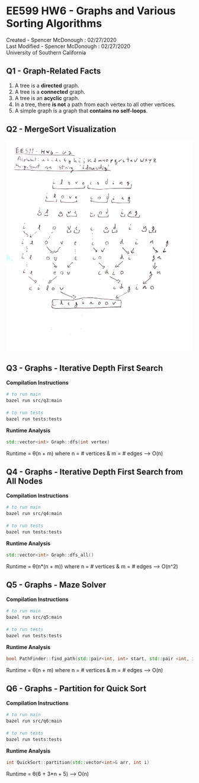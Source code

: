 # EE599 HW6 - Graphs and Various Sorting Algorithms

Created - Spencer McDonough : 02/27/2020<br>
Last Modified - Spencer McDonough : 02/27/2020<br>
University of Southern California

## Q1 - Graph-Related Facts
1. A tree is a **directed** graph.
2. A tree is a **connected** graph.
3. A tree is an **acyclic** graph.
4. In a tree, there **is not** a path from each vertex to all other vertices.
5. A simple graph is a graph that **contains no self-loops**.

## Q2 - MergeSort Visualization
![A visualization of MergeSort on the string 'ilovecoding'](ee599-hw6-q2-mergesort.png)

## Q3 - Graphs - Iterative Depth First Search
**Compilation Instructions**
```bash
# to run main
bazel run src/q3:main

# to run tests
bazel run tests:tests
```

**Runtime Analysis**
```c++
std::vector<int> Graph::dfs(int vertex)
```
Runtime = &theta;(n + m) where n = # vertices & m = # edges --> O(n)

## Q4 - Graphs - Iterative Depth First Search from All Nodes
**Compilation Instructions**
```bash
# to run main
bazel run src/q4:main

# to run tests
bazel run tests:tests
```

**Runtime Analysis**
```c++
std::vector<int> Graph::dfs_all()
```
Runtime = &theta;(n*(n + m)) where n = # vertices & m = # edges --> O(n^2)

## Q5 - Graphs - Maze Solver
**Compilation Instructions**
```bash
# to run main
bazel run src/q5:main

# to run tests
bazel run tests:tests
```

**Runtime Analysis**
```c++
bool PathFinder::find_path(std::pair<int, int> start, std::pair <int, int> end)
```
Runtime = &theta;(n + m) where n = # vertices & m = # edges --> O(n)

## Q6 - Graphs - Partition for Quick Sort
**Compilation Instructions**
```bash
# to run main
bazel run src/q6:main

# to run tests
bazel run tests:tests
```

**Runtime Analysis**
```c++
int QuickSort::partition(std::vector<int>& arr, int i)
```
Runtime = &theta;(6 + 3*n + 5) --> O(n)